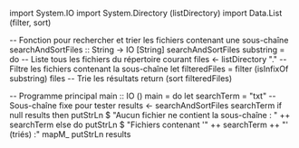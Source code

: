 import System.IO
import System.Directory (listDirectory)
import Data.List (filter, sort)

-- Fonction pour rechercher et trier les fichiers contenant une sous-chaîne
searchAndSortFiles :: String -> IO [String]
searchAndSortFiles substring = do
  -- Liste tous les fichiers du répertoire courant
  files <- listDirectory "."
  -- Filtre les fichiers contenant la sous-chaîne
  let filteredFiles = filter (isInfixOf substring) files
  -- Trie les résultats
  return (sort filteredFiles)

-- Programme principal
main :: IO ()
main = do
  let searchTerm = "txt"  -- Sous-chaîne fixe pour tester
  results <- searchAndSortFiles searchTerm
  if null results
    then putStrLn $ "Aucun fichier ne contient la sous-chaîne : " ++ searchTerm
    else do
      putStrLn $ "Fichiers contenant '" ++ searchTerm ++ "' (triés) :"
      mapM_ putStrLn results
